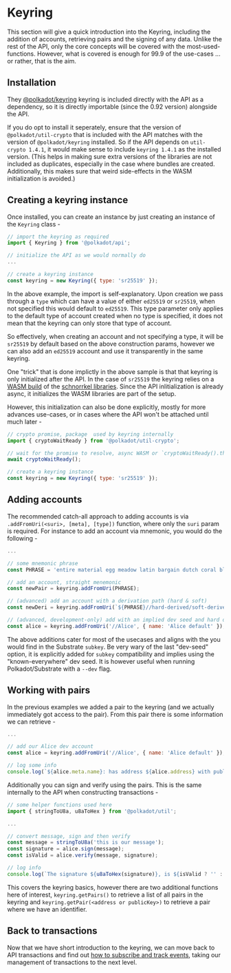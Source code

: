 # Keyring

This section will give a quick introduction into the Keyring, including the addition of accounts, retrieving pairs and the signing of any data. Unlike the rest of the API, only the core concepts will be covered with the most-used-functions. However, what is covered is enough for 99.9 of the use-cases ... or rather, that is the aim.

## Installation

They [@polkadot/keyring](https://github.com/polkadot-js/common/tree/master/packages/keyring) keyring is included directly with the API as a dependency, so it is directly importable (since the 0.92 version) alongside the API.

If you do opt to install it seperately, ensure that the version of `@polkadot/util-crypto` that is included with the API matches with the version of `@polkadot/keyring` installed. So if the API depends on `util-crypto 1.4.1`, it would make sense to include `keyring 1.4.1` as the installed version. (This helps in making sure extra versions of the libraries are not included as duplicates, especially in the case where bundles are created. Additionally, this makes sure that weird side-effects in the WASM initialization is avoided.)

## Creating a keyring instance

Once installed, you can create an instance by just creating an instance of the `Keyring` class -

```js
// import the keyring as required
import { Keyring } from '@polkadot/api';

// initialize the API as we would normally do
...

// create a keyring instance
const keyring = new Keyring({ type: 'sr25519' });
```

In the above example, the import is self-explanatory. Upon creation we pass through a `type` which can have a value of either `ed25519` or `sr25519`, when not specified this would default to `ed25519`. This type parameter only applies to the default type of account created when no type is specified, it does not mean that the keyring can only store that type of account.

So effectively, when creating an account and not specifying a type, it will be `sr25519` by default based on the above construction params, however we can also add an `ed25519` account and use it transparently in the same keyring.

One "trick" that is done implictly in the above sample is that that keyring  is only initialized after the API. In the case of `sr25519` the keyring relies on a [WASM build](https://github.com/polkadot-js/wasm) of the [schnorrkel libraries](https://github.com/w3f/schnorrkel). Since the API inlitialization is already async, it initializes the WASM libraries are part of the setup.

However, this initialization can also be done explicitly, mostly for more advances use-cases, or in cases where the API won't be attached until much later -

```js
// crypto promise, package  used by keyring internally
import { cryptoWaitReady } from '@polkadot/util-crypto';

// wait for the promise to resolve, async WASM or `cryptoWaitReady().then(() => { ... })`
await cryptoWaitReady();

// create a keyring instance
const keyring = new Keyring({ type: 'sr25519' });
```

## Adding accounts

The recommended catch-all approach to adding accounts is via `.addFromUri(<suri>, [meta], [type])` function, where only the `suri` param is required. For instance to add an account via mnemonic, you would do the following -

```js
...

// some mnemonic phrase
const PHRASE = 'entire material egg meadow latin bargain dutch coral blood melt acoustic thought';

// add an account, straight menemonic
const newPair = keyring.addFromUri(PHRASE);

// (advanced) add an account with a derivation path (hard & soft)
const newDeri = keyring.addFromUri(`${PHRASE}//hard-derived/soft-derived`);

// (advanced, development-only) add with an implied dev seed and hard derivation
const alice = keyring.addFromUri('//Alice', { name: 'Alice default' });
```

The above additions cater for most of the usecases and aligns with the you would find in the Substrate `subkey`. Be very wary of the last "dev-seed" option, it is explicitly added for `subkey` compatibility and implies using the "known-everywhere" dev seed. It is however useful when running Polkadot/Substrate with a `--dev` flag.

## Working with pairs

In the previous examples we added a pair to the keyring (and we actually immediately got access to the pair). From this pair there is some information we can retrieve -

```js
...

// add our Alice dev account
const alice = keyring.addFromUri('//Alice', { name: 'Alice default' });

// log some info
console.log(`${alice.meta.name}: has address ${alice.address} with publicKey [${alice.publicKey}]`);
```

Additionally you can sign and verify using the pairs. This is the same internally to the API when constructing transactions -

```js
// some helper functions used here
import { stringToU8a, u8aToHex } from '@polkadot/util';

...

// convert message, sign and then verify
const message = stringToU8a('this is our message');
const signature = alice.sign(message);
const isValid = alice.verify(message, signature);

// log info
console.log(`The signature ${u8aToHex(signature)}, is ${isValid ? '' : 'in'}valid`);
```

This covers the keyring basics, however there are two additional functions here of interest, `keyring.getPairs()` to retrieve a list of all pairs in the keyring and `keyring.getPair(<address or publicKey>)` to retrieve a pair where we have an identifier.

## Back to transactions

Now that we have short introduction to the keyring, we can move back to API transactions and find out [how to subscribe and track events](api.tx.subs.md), taking our management of transactions to the next level.
